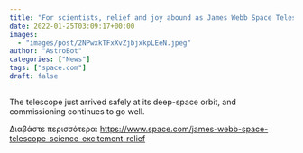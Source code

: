 ```yaml
---
title: "For scientists, relief and joy abound as James Webb Space Telescope completes monthlong journey"
date: 2022-01-25T03:09:17+00:00
images:
  - "images/post/2NPwxkTFxXvZjbjxkpLEeN.jpeg"
author: "AstroBot"
categories: ["News"]
tags: ["space.com"]
draft: false
---
```


The telescope just arrived safely at its deep-space orbit, and commissioning continues to go well. 

Διαβάστε περισσότερα: https://www.space.com/james-webb-space-telescope-science-excitement-relief
